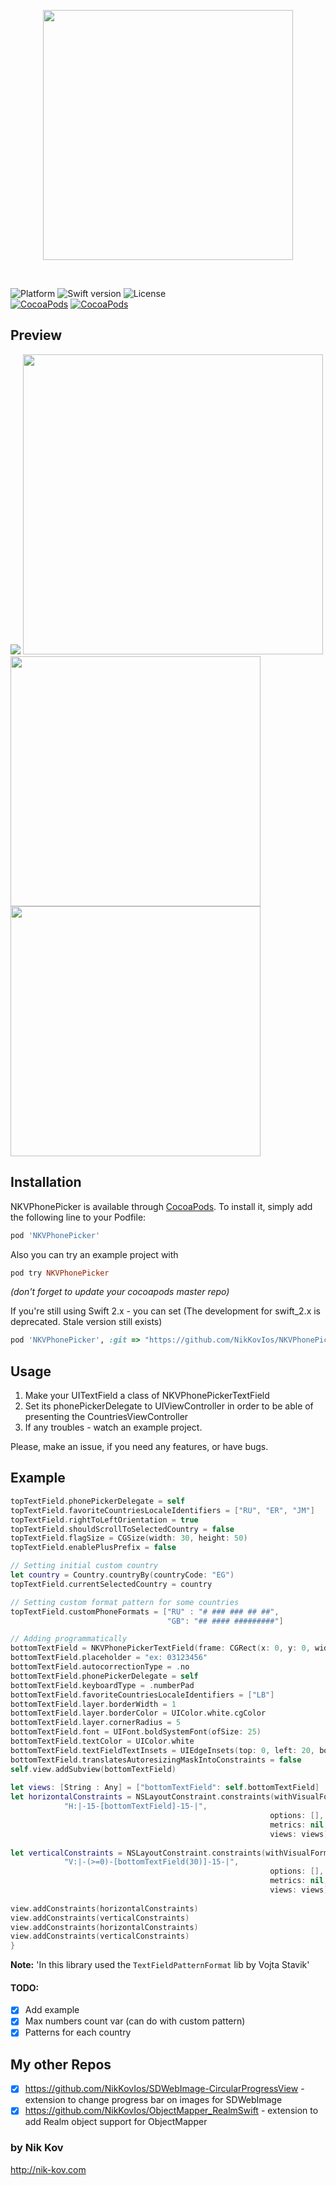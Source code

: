 <p align="center">
<img src="https://raw.githubusercontent.com/NikKovIos/NKVPhonePicker/master/RepoAssets/Logo.png" width="400"/>
</p> 
<br />

![Platform](https://img.shields.io/badge/platform-ios-blue.svg?style=flat)
![Swift version](https://img.shields.io/badge/Swift-4.0-orange.svg?style=flat)
![License](https://img.shields.io/badge/license-MIT-lightgrey.svg?style=flat)  
[![CocoaPods](https://img.shields.io/cocoapods/v/NKVPhonePicker.svg)](https://cocoapods.org/pods/NKVPhonePicker)
[![CocoaPods](https://img.shields.io/cocoapods/dm/NKVPhonePicker.svg)](https://cocoapods.org/pods/NKVPhonePicker)

## Preview
![](https://raw.githubusercontent.com/NikKovIos/NKVPhonePicker/master/RepoAssets/Example.gif)          <img src="https://raw.githubusercontent.com/NikKovIos/NKVPhonePicker/master/RepoAssets/Screenshot_two.jpg" height="480"/>  
<img src="https://raw.githubusercontent.com/NikKovIos/NKVPhonePicker/master/RepoAssets/Screenshot_one.png" height="400"/>          <img src="https://raw.githubusercontent.com/NikKovIos/NKVPhonePicker/master/RepoAssets/Screenshot_three.png" height="400"/> 


## Installation

NKVPhonePicker is available through [CocoaPods](http://cocoapods.org). To install
it, simply add the following line to your Podfile:

```ruby
pod 'NKVPhonePicker'
```
Also you can try an example project with 
```ruby
pod try NKVPhonePicker
```
*(don't forget to update your cocoapods master repo)*

If you're still using Swift 2.x - you can set (The development for swift_2.x is deprecated. Stale version still exists)
```ruby
pod 'NKVPhonePicker', :git => "https://github.com/NikKovIos/NKVPhonePicker.git", :branch => "Swift_2.x"
```

## Usage

1) Make your UITextField a class of NKVPhonePickerTextField
2) Set its phonePickerDelegate to UIViewController in order to be able of presenting the CountriesViewController
3) If any troubles - watch an example project.

Please, make an issue, if you need any features, or have bugs.

## Example
```swift
topTextField.phonePickerDelegate = self
topTextField.favoriteCountriesLocaleIdentifiers = ["RU", "ER", "JM"]
topTextField.rightToLeftOrientation = true
topTextField.shouldScrollToSelectedCountry = false
topTextField.flagSize = CGSize(width: 30, height: 50)
topTextField.enablePlusPrefix = false

// Setting initial custom country
let country = Country.countryBy(countryCode: "EG")
topTextField.currentSelectedCountry = country

// Setting custom format pattern for some countries
topTextField.customPhoneFormats = ["RU" : "# ### ### ## ##",
                                   "GB": "## #### #########"]

// Adding programmatically
bottomTextField = NKVPhonePickerTextField(frame: CGRect(x: 0, y: 0, width: 0, height: 30))
bottomTextField.placeholder = "ex: 03123456"
bottomTextField.autocorrectionType = .no
bottomTextField.phonePickerDelegate = self
bottomTextField.keyboardType = .numberPad
bottomTextField.favoriteCountriesLocaleIdentifiers = ["LB"]
bottomTextField.layer.borderWidth = 1
bottomTextField.layer.borderColor = UIColor.white.cgColor
bottomTextField.layer.cornerRadius = 5
bottomTextField.font = UIFont.boldSystemFont(ofSize: 25)
bottomTextField.textColor = UIColor.white
bottomTextField.textFieldTextInsets = UIEdgeInsets(top: 0, left: 20, bottom: 0, right: 0)
bottomTextField.translatesAutoresizingMaskIntoConstraints = false
self.view.addSubview(bottomTextField)
        
let views: [String : Any] = ["bottomTextField": self.bottomTextField]
let horizontalConstraints = NSLayoutConstraint.constraints(withVisualFormat:
            "H:|-15-[bottomTextField]-15-|",
                                                          options: [],
                                                          metrics: nil,
                                                          views: views)
        
let verticalConstraints = NSLayoutConstraint.constraints(withVisualFormat:
            "V:|-(>=0)-[bottomTextField(30)]-15-|",
                                                          options: [],
                                                          metrics: nil,
                                                          views: views)
        
view.addConstraints(horizontalConstraints)
view.addConstraints(verticalConstraints)
view.addConstraints(horizontalConstraints)
view.addConstraints(verticalConstraints)
}
```

**Note:** 'In this library used the `TextFieldPatternFormat` lib by Vojta Stavik'

#### TODO:
- [x] Add example
- [x] Max numbers count var (can do with custom pattern)
- [x] Patterns for each country

## My other Repos

- [x] https://github.com/NikKovIos/SDWebImage-CircularProgressView - extension to change progress bar on images for SDWebImage
- [x] https://github.com/NikKovIos/ObjectMapper_RealmSwift - extension to add Realm object support for ObjectMapper

### by Nik Kov 
http://nik-kov.com
